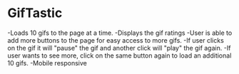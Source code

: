# GifTastic

-Loads 10 gifs to the page at a time. 
-Displays the gif ratings
-User is able to add more buttons to the page for easy access to more gifs.
-If user clicks on the gif it will "pause" the gif and another click will "play" the gif again.
-If user wants to see more, click on the same button again to load an additional 10 gifs. 
-Mobile responsive
